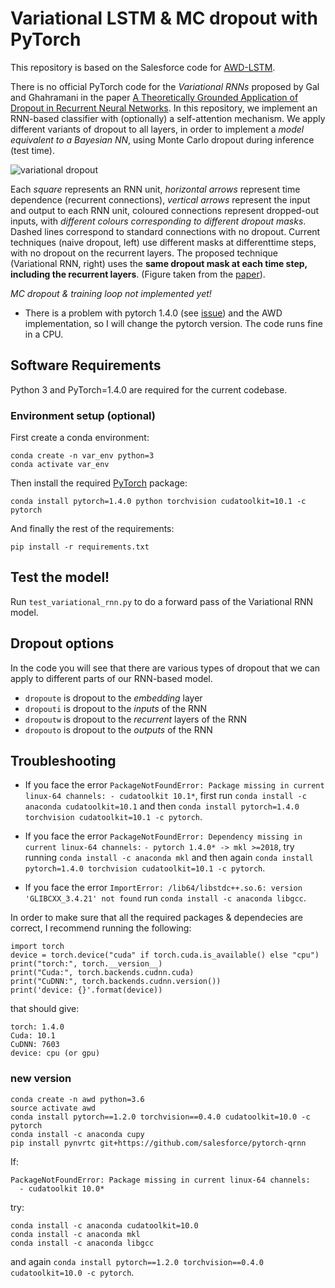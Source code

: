 # Variational LSTM & MC dropout with PyTorch
This repository is based on the Salesforce code for [AWD-LSTM](https://github.com/salesforce/awd-lstm-lm/). 

There is no official PyTorch code for the _Variational RNNs_ proposed by Gal and Ghahramani in the paper [A Theoretically Grounded Application of Dropout in
Recurrent Neural Networks](https://papers.nips.cc/paper/6241-a-theoretically-grounded-application-of-dropout-in-recurrent-neural-networks.pdf). In this repository, we implement an RNN-based classifier with (optionally) a self-attention mechanism. We apply different variants of dropout to all layers, in order to implement a _model equivalent to a Bayesian NN_, using Monte Carlo dropout during inference (test time).


![variational dropout](https://user-images.githubusercontent.com/28900064/74105210-b2a8d800-4b53-11ea-9def-ddb79b9d5d45.png)

Each *square* represents an RNN unit, *horizontal arrows* represent time dependence (recurrent connections), *vertical arrows* represent the input and output to each RNN unit, coloured connections represent dropped-out inputs, with *different colours corresponding to different dropout masks*. Dashed lines correspond to standard connections with no dropout. Current techniques (naive dropout, left) use different masks at differenttime steps, with no dropout on the recurrent layers. The proposed technique (Variational RNN, right) uses the **same dropout mask at each time step, including the recurrent layers**. (Figure taken from the [paper](https://papers.nips.cc/paper/6241-a-theoretically-grounded-application-of-dropout-in-recurrent-neural-networks.pdf)).

_MC dropout & training loop not implemented yet!_

* There is a problem with pytorch 1.4.0 (see [issue](https://github.com/pytorch/pytorch/issues/32346)) and the AWD implementation, so I will change the pytorch version. The code runs fine in a CPU.

## Software Requirements
Python 3 and PyTorch=1.4.0 are required for the current codebase.

### Environment setup (optional)

First create a conda environment:

```
conda create -n var_env python=3
conda activate var_env
```
Then install the required [PyTorch](https://pytorch.org/) package:

```
conda install pytorch=1.4.0 python torchvision cudatoolkit=10.1 -c pytorch
```
And finally the rest of the requirements:
```
pip install -r requirements.txt
```

## Test the model!
<!--
PyTorch implementation for Variational LSTM and Monte Carlo dropout.
-->
Run `test_variational_rnn.py` to do a forward pass of the Variational RNN model.

## Dropout options
In the code you will see that there are various types of dropout that we can apply to different parts of our RNN-based model.
* `dropoute` is dropout to the _embedding_ layer 
* `dropouti` is dropout to the _inputs_ of the RNN
* `dropoutw` is dropout to the _recurrent_ layers of the RNN
* `dropouto` is dropout to the _outputs_ of the RNN

## Troubleshooting
* If you face the error `PackageNotFoundError: Package missing in current linux-64 channels: - cudatoolkit 10.1*`, first run `conda install -c anaconda cudatoolkit=10.1` and then `conda install pytorch=1.4.0 torchvision cudatoolkit=10.1 -c pytorch`.

* If you face the error `PackageNotFoundError: Dependency missing in current linux-64 channels:` 
  `- pytorch 1.4.0* -> mkl >=2018`, try running `conda install -c anaconda mkl` and then again `conda install pytorch=1.4.0 torchvision cudatoolkit=10.1 -c pytorch`.
  
* If you face the error `ImportError: /lib64/libstdc++.so.6: version 'GLIBCXX_3.4.21' not found` run `conda install -c anaconda libgcc`.

In order to make sure that all the required packages & dependecies are correct, I recommend running the following:
```
import torch
device = torch.device("cuda" if torch.cuda.is_available() else "cpu")
print("torch:", torch.__version__)
print("Cuda:", torch.backends.cudnn.cuda)
print("CuDNN:", torch.backends.cudnn.version())
print('device: {}'.format(device))
```
that should give:
```
torch: 1.4.0
Cuda: 10.1
CuDNN: 7603
device: cpu (or gpu)
```

### new version
```
conda create -n awd python=3.6
source activate awd
conda install pytorch==1.2.0 torchvision==0.4.0 cudatoolkit=10.0 -c pytorch
conda install -c anaconda cupy
pip install pynvrtc git+https://github.com/salesforce/pytorch-qrnn
```
If:
```
PackageNotFoundError: Package missing in current linux-64 channels: 
  - cudatoolkit 10.0*
```
try:
```
conda install -c anaconda cudatoolkit=10.0
conda install -c anaconda mkl
conda install -c anaconda libgcc
```
and again `conda install pytorch==1.2.0 torchvision==0.4.0 cudatoolkit=10.0 -c pytorch`.
